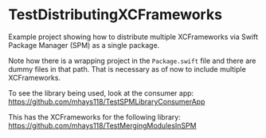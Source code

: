 # TestDistributingXCFrameworks

Example project showing how to distribute multiple XCFrameworks via Swift Package Manager (SPM) as a single package.

Note how there is a wrapping project in the `Package.swift` file and there are dummy files in that path. That is necessary as of now to include multiple XCFrameworks. 

To see the library being used, look at the consumer app: 
https://github.com/mhays118/TestSPMLibraryConsumerApp

This has the XCFrameworks for the following library:
https://github.com/mhays118/TestMergingModulesInSPM
